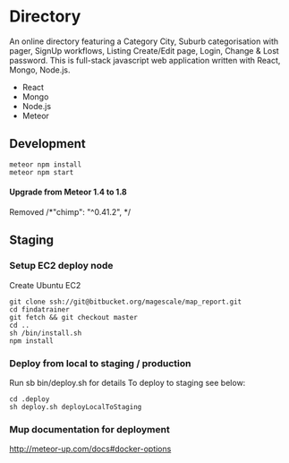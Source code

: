# Directory
An online directory featuring a Category City, Suburb categorisation with pager, SignUp workflows, Listing Create/Edit page, Login, Change & Lost password. This is full-stack javascript web application written with React, Mongo, Node.js.

* React
* Mongo
* Node.js
* Meteor

## Development
```
meteor npm install
meteor npm start
```

#### Upgrade from Meteor 1.4 to 1.8
Removed    /*"chimp": "^0.41.2", */

## Staging

### Setup EC2 deploy node
Create Ubuntu EC2
```
git clone ssh://git@bitbucket.org/magescale/map_report.git
cd findatrainer
git fetch && git checkout master
cd ..
sh /bin/install.sh
npm install
```

### Deploy from local to staging / production
Run sb bin/deploy.sh for details
To deploy to staging see below:

```
cd .deploy
sh deploy.sh deployLocalToStaging
```

### Mup documentation for deployment
http://meteor-up.com/docs#docker-options